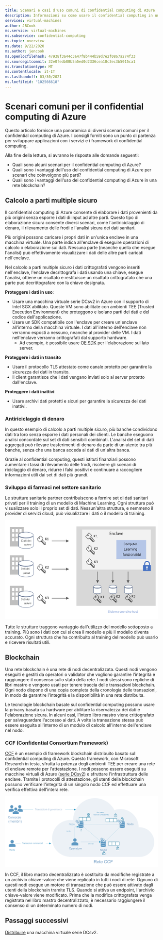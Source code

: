 ```yaml
---
title: Scenari e casi d'uso comuni di confidential computing di Azure
description: Informazioni su come usare il confidential computing in uno scenario specifico.
services: virtual-machines
author: JBCook
ms.service: virtual-machines
ms.subservice: confidential-computing
ms.topic: overview
ms.date: 9/22/2020
ms.author: jencook
ms.openlocfilehash: 47938f3a44c3a47f8b444b59d7e2f0867a274f33
ms.sourcegitcommit: 32e0fedb80b5a5ed0d2336cea18c3ec3b5015ca1
ms.translationtype: MT
ms.contentlocale: it-IT
ms.lasthandoff: 03/30/2021
ms.locfileid: "102566618"
---
```

# <a name="common-scenarios-for-azure-confidential-computing"></a>Scenari comuni per il confidential computing di Azure

Questo articolo fornisce una panoramica di diversi scenari comuni per il confidential computing di Azure. I consigli forniti sono un punto di partenza per sviluppare applicazioni con i servizi e i framework di confidential computing. 

Alla fine della lettura, si avranno le risposte alle domande seguenti:

- Quali sono alcuni scenari per il confidential computing di Azure?
- Quali sono i vantaggi dell'uso del confidential computing di Azure per scenari che coinvolgono più parti?
- Quali sono i vantaggi dell'uso del confidential computing di Azure in una rete blockchain?


## <a name="secure-multi-party-computation"></a>Calcolo a parti multiple sicuro
Il confidential computing di Azure consente di elaborare i dati provenienti da più origini senza esporre i dati di input ad altre parti. Questo tipo di elaborazione sicura consente diversi scenari, come l'antiriciclaggio di denaro, il rilevamento delle frodi e l'analisi sicura dei dati sanitari.

Più origini possono caricare i propri dati in un'unica enclave in una macchina virtuale. Una parte indica all'enclave di eseguire operazioni di calcolo o elaborazione sui dati. Nessuna parte (neanche quella che esegue l'analisi) può effettivamente visualizzare i dati delle altre parti caricati nell'enclave. 

Nel calcolo a parti multiple sicuro i dati crittografati vengono inseriti nell'enclave, l'enclave decrittografa i dati usando una chiave, esegue l'analisi, ottiene un risultato e restituisce un risultato crittografato che una parte può decrittografare con la chiave designata. 

**Proteggere i dati in uso**: 
- Usare una macchina virtuale serie DCsv2 in Azure con il supporto di Intel SGX abilitato. Queste VM sono abilitate con ambienti TEE (Trusted Execution Environment) che proteggono e isolano parti dei dati e del codice dell'applicazione.
- Usare un SDK compatibile con l'enclave per creare un'enclave all'interno della macchina virtuale. I dati all'interno dell'enclave non verranno esposti a nessuno, neanche al provider delle VM. I dati nell'enclave verranno crittografati dal supporto hardware.
    - Ad esempio, è possibile usare [OE SDK](https://github.com/openenclave/openenclave) per l'elaborazione sul lato server. 

**Proteggere i dati in transito** 
- Usare il protocollo TLS attestato come canale protetto per garantire la sicurezza dei dati in transito.
- Il client garantisce che i dati vengano inviati solo al server protetto dall'enclave. 

**Proteggere i dati inattivi**
- Usare archivi dati protetti e sicuri per garantire la sicurezza dei dati inattivi. 

### <a name="anti-money-laundering"></a>Antiriciclaggio di denaro
In questo esempio di calcolo a parti multiple sicuro, più banche condividono dati tra loro senza esporre i dati personali dei clienti. Le banche eseguono analisi concordate sul set di dati sensibili combinati. L'analisi del set di dati aggregati può rilevare trasferimenti di denaro da parte di un utente tra più banche, senza che una banca acceda ai dati di un'altra banca.

Grazie al confidential computing, questi istituti finanziari possono aumentare i tassi di rilevamento delle frodi, risolvere gli scenari di riciclaggio di denaro, ridurre i falsi positivi e continuare a raccogliere informazioni utili dai set di dati più grandi. 

### <a name="drug-development-in-healthcare"></a>Sviluppo di farmaci nel settore sanitario
Le strutture sanitarie partner contribuiscono a fornire set di dati sanitari privati per il training di un modello di Machine Learning. Ogni struttura può visualizzare solo il proprio set di dati. Nessun'altra struttura, e nemmeno il provider di servizi cloud, può visualizzare i dati o il modello di training. 

![Analisi della salute dei pazienti](./media/use-cases-scenarios/patient-data.png)

Tutte le strutture traggono vantaggio dall'utilizzo del modello sottoposto a training. Più sono i dati con cui si crea il modello e più il modello diventa accurato. Ogni struttura che ha contribuito al training del modello può usarlo e ricevere risultati utili. 

## <a name="blockchain"></a>Blockchain

Una rete blockchain è una rete di nodi decentralizzata. Questi nodi vengono eseguiti e gestiti da operatori o validator che vogliono garantire l'integrità e raggiungere il consenso sullo stato della rete. I nodi stessi sono repliche di libri mastro e vengono usati per tenere traccia delle transazioni blockchain. Ogni nodo dispone di una copia completa della cronologia delle transazioni, in modo da garantire l'integrità e la disponibilità in una rete distribuita.

Le tecnologie blockchain basate sul confidential computing possono usare la privacy basata su hardware per abilitare la riservatezza dei dati e l'elaborazione sicura. In alcuni casi, l'intero libro mastro viene crittografato per salvaguardare l'accesso ai dati. A volte la transazione stessa può essere eseguita all'interno di un modulo di calcolo all'interno dell'enclave nel nodo.

### <a name="confidential-consortium-framework-ccf"></a>CCF (Confidential Consortium Framework)
[CCF](https://www.microsoft.com/research/project/confidential-consortium-framework/) è un esempio di framework blockchain distribuito basato sul confidential computing di Azure. Questo framework, con Microsoft Research in testa, sfrutta la potenza degli ambienti TEE per creare una rete di enclave remote per l'attestazione. I nodi possono essere eseguiti su macchine virtuali di Azure ([serie DCsv2](confidential-computing-enclaves.md)) e sfruttare l'infrastruttura delle enclave. Tramite i protocolli di attestazione, gli utenti della blockchain possono verificare l'integrità di un singolo nodo CCF ed effettuare una verifica effettiva dell'intera rete. 

![Una rete di nodi](./media/use-cases-scenarios/ccf.png)

In CCF, il libro mastro decentralizzato è costituito da modifiche registrate a un archivio chiave-valore che viene replicato in tutti i nodi di rete. Ognuno di questi nodi esegue un motore di transazione che può essere attivato dagli utenti della blockchain tramite TLS. Quando si attiva un endpoint, l'archivio chiave-valore viene modificato. Prima che la modifica crittografata venga registrata nel libro mastro decentralizzato, è necessario raggiungere il consenso di un determinato numero di nodi. 

## <a name="next-steps"></a>Passaggi successivi
[Distribuire](quick-create-marketplace.md) una macchina virtuale serie DCsv2.



